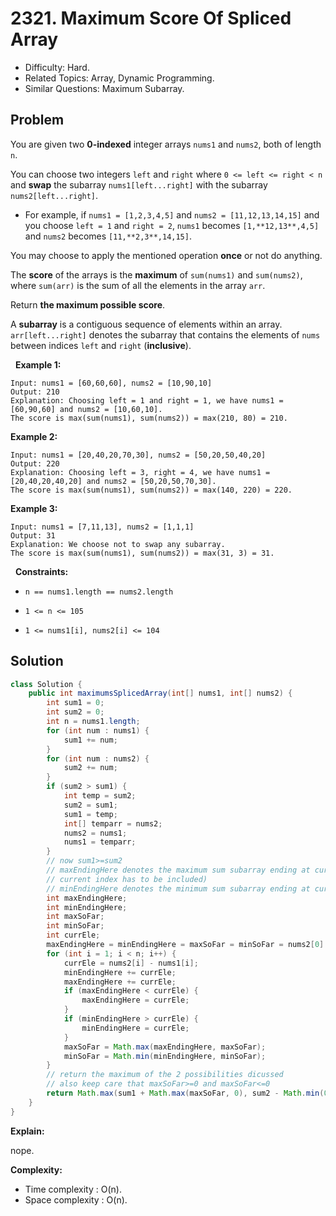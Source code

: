 # 2321. Maximum Score Of Spliced Array

- Difficulty: Hard.
- Related Topics: Array, Dynamic Programming.
- Similar Questions: Maximum Subarray.

## Problem

You are given two **0-indexed** integer arrays ```nums1``` and ```nums2```, both of length ```n```.

You can choose two integers ```left``` and ```right``` where ```0 <= left <= right < n``` and **swap** the subarray ```nums1[left...right]``` with the subarray ```nums2[left...right]```.


	
- For example, if ```nums1 = [1,2,3,4,5]``` and ```nums2 = [11,12,13,14,15]``` and you choose ```left = 1``` and ```right = 2```, ```nums1``` becomes ```[1,**12,13**,4,5]``` and ```nums2``` becomes ```[11,**2,3**,14,15]```.


You may choose to apply the mentioned operation **once** or not do anything.

The **score** of the arrays is the **maximum** of ```sum(nums1)``` and ```sum(nums2)```, where ```sum(arr)``` is the sum of all the elements in the array ```arr```.

Return **the **maximum possible score****.

A **subarray** is a contiguous sequence of elements within an array. ```arr[left...right]``` denotes the subarray that contains the elements of ```nums``` between indices ```left``` and ```right``` (**inclusive**).

 
**Example 1:**

```
Input: nums1 = [60,60,60], nums2 = [10,90,10]
Output: 210
Explanation: Choosing left = 1 and right = 1, we have nums1 = [60,90,60] and nums2 = [10,60,10].
The score is max(sum(nums1), sum(nums2)) = max(210, 80) = 210.
```

**Example 2:**

```
Input: nums1 = [20,40,20,70,30], nums2 = [50,20,50,40,20]
Output: 220
Explanation: Choosing left = 3, right = 4, we have nums1 = [20,40,20,40,20] and nums2 = [50,20,50,70,30].
The score is max(sum(nums1), sum(nums2)) = max(140, 220) = 220.
```

**Example 3:**

```
Input: nums1 = [7,11,13], nums2 = [1,1,1]
Output: 31
Explanation: We choose not to swap any subarray.
The score is max(sum(nums1), sum(nums2)) = max(31, 3) = 31.
```

 
**Constraints:**


	
- ```n == nums1.length == nums2.length```
	
- ```1 <= n <= 105```
	
- ```1 <= nums1[i], nums2[i] <= 104```



## Solution

```java
class Solution {
    public int maximumsSplicedArray(int[] nums1, int[] nums2) {
        int sum1 = 0;
        int sum2 = 0;
        int n = nums1.length;
        for (int num : nums1) {
            sum1 += num;
        }
        for (int num : nums2) {
            sum2 += num;
        }
        if (sum2 > sum1) {
            int temp = sum2;
            sum2 = sum1;
            sum1 = temp;
            int[] temparr = nums2;
            nums2 = nums1;
            nums1 = temparr;
        }
        // now sum1>=sum2
        // maxEndingHere denotes the maximum sum subarray ending at current index(ie. element at
        // current index has to be included)
        // minEndingHere denotes the minimum sum subarray ending at current index
        int maxEndingHere;
        int minEndingHere;
        int maxSoFar;
        int minSoFar;
        int currEle;
        maxEndingHere = minEndingHere = maxSoFar = minSoFar = nums2[0] - nums1[0];
        for (int i = 1; i < n; i++) {
            currEle = nums2[i] - nums1[i];
            minEndingHere += currEle;
            maxEndingHere += currEle;
            if (maxEndingHere < currEle) {
                maxEndingHere = currEle;
            }
            if (minEndingHere > currEle) {
                minEndingHere = currEle;
            }
            maxSoFar = Math.max(maxEndingHere, maxSoFar);
            minSoFar = Math.min(minEndingHere, minSoFar);
        }
        // return the maximum of the 2 possibilities dicussed
        // also keep care that maxSoFar>=0 and maxSoFar<=0
        return Math.max(sum1 + Math.max(maxSoFar, 0), sum2 - Math.min(0, minSoFar));
    }
}
```

**Explain:**

nope.

**Complexity:**

* Time complexity : O(n).
* Space complexity : O(n).

